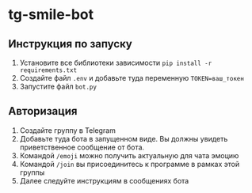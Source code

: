 # tg-smile-bot

## Инструкция по запуску
1. Установите все библиотеки зависимости `pip install -r requirements.txt`
2. Создайте файл `.env` и добавьте туда переменную `TOKEN=ваш_токен`
3. Запустите файл `bot.py`

## Авторизация
1. Создайте группу в Telegram
2. Добавьте туда бота в запущенном виде. Вы должны увидеть приветственное сообщение от бота.
3. Командой `/emoji` можно получить актуальную для чата эмоцию
4. Командой `/join` вы присоединитесь к программе в рамках этой группы
5. Далее следуйте инструкциям в сообщениях бота